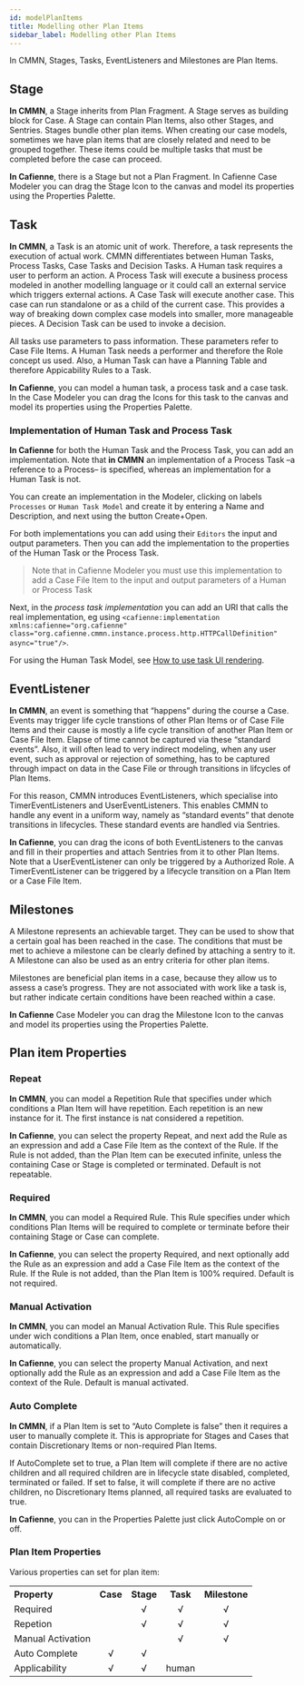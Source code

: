 ```yaml
---
id: modelPlanItems
title: Modelling other Plan Items
sidebar_label: Modelling other Plan Items
---
```


In CMMN, Stages, Tasks, EventListeners and Milestones are Plan Items.

## Stage

**In CMMN**, a Stage inherits from Plan Fragment. A Stage serves as building block for Case. A Stage can contain Plan Items, also other Stages, and Sentries. Stages bundle other plan items. When creating our case models, sometimes we have plan items that are closely related and need to be grouped together. These items could be multiple tasks that must be completed before the case can proceed.

**In Cafienne**, there is a Stage but not a Plan Fragment. In Cafienne Case Modeler you can drag the Stage Icon to the canvas and model its properties using the Properties Palette.

## Task

**In CMMN**, a Task is an atomic unit of work. Therefore, a task represents the execution of actual work. CMMN differentiates between Human Tasks, Process Tasks, Case Tasks and Decision Tasks. A Human task requires a user to perform an action. A Process Task will execute a business process modeled in another modelling language or it could call an external service which triggers external actions. A Case Task will execute another case. This case can run standalone or as a child of the current case. This provides a way of breaking down complex case models into smaller, more manageable pieces. A Decision Task can be used to invoke a decision. 

All tasks use parameters to pass information. These parameters refer to Case File Items. A Human Task needs a performer and therefore the Role concept us used. Also, a Human Task can have a Planning Table and therefore Appicability Rules to a Task.

**In Cafienne**, you can model a human task, a process task and a case task. In the Case Modeler you can drag the Icons for this task to the canvas and model its properties using the Properties Palette.

### Implementation of Human Task and Process Task
**In Cafienne** for both the Human Task and the Process Task, you can add an implementation. Note that **in CMMN** an implementation of a Process Task –a reference to a Process– is specified, whereas an implementation for a Human Task is not.

You can create an implementation in the Modeler, clicking on labels `Processes` or `Human Task Model` and create it by entering a Name and Description, and next using the button Create+Open.

For both implementations you can add using their `Editors` the input and output parameters. Then you can add the implementation to the properties of the Human Task or the Process Task.

> Note that in Cafienne Modeler you must use this implementation to add a Case File Item to the input and output parameters of a Human or Process Task

Next, in the *process task implementation* you can add an URI that calls the real implementation, eg using `<cafienne:implementation xmlns:cafienne="org.cafienne" class="org.cafienne.cmmn.instance.process.http.HTTPCallDefinition" async="true"/>`.

For using the Human Task Model, see [How to use task UI rendering](cafienneUIHTM.md).
​

## EventListener

**In CMMN**, an event is something that “happens” during the course a Case. Events may trigger life cycle transtions of other Plan Items or of Case File Items and their cause is mostly a life cycle transition of another Plan Item or Case File Item. Elapse of time cannot be captured via these “standard events”. Also, it will often lead to very indirect modeling, when any user event, such as approval or rejection of something, has to be captured through impact on data in the Case File or through transitions in lifcycles of Plan Items.

For this reason, CMMN introduces EventListeners, which specialise into TimerEventListeners and UserEventListeners. This enables CMMN to handle any event in a uniform way, namely as “standard events” that denote transitions in lifecycles. These standard events are handled via Sentries.

**In Cafienne**, you can drag the icons of both EventListeners to the canvas and fill in their properties and attach Sentries from it to other Plan Items. Note that a UserEventListener can only be triggered by a Authorized Role. A TimerEventListener can be triggered by a lifecycle transition on a Plan Item or a Case File Item. 

## Milestones

A Milestone represents an achievable target. They can be used to show that a certain goal has been reached in the case. The conditions that must be met to achieve a milestone can be clearly defined by attaching a sentry to it. A Milestone can also be used as an entry criteria for other plan items. 

Milestones are beneficial plan items in a case, because they allow us to assess a case’s progress. They are not associated with work like a task is, but rather indicate certain conditions have been reached within a case.

**In Cafienne** Case Modeler you can drag the Milestone Icon to the canvas and model its properties using the Properties Palette.

## Plan item Properties

### Repeat

**In CMMN**, you can model a Repetition Rule that specifies under which conditions a Plan Item will have repetition. Each repetition is an new instance for it. The first instance is nat considered a repetition.

**In Cafienne**, you can select the property Repeat, and next add the Rule as an expression and add a Case File Item as the context of the Rule. If the Rule is not added, than the Plan Item can be executed infinite, unless the containing Case or Stage is completed or terminated. Default is not repeatable.

### Required

**In CMMN**, you can model a Required Rule. This Rule specifies under which conditions Plan Items will be required to complete or terminate before their containing Stage or Case can complete.

**In Cafienne**, you can select the property Required, and next optionally add the Rule as an expression and add a Case File Item as the context of the Rule. If the Rule is not added, than the Plan Item is 100% required. Default is not required.

### Manual Activation

**In CMMN**, you can model an Manual Activation Rule. This Rule specifies under wich conditions a Plan Item, once enabled, start manually or automatically.

**In Cafienne**, you can select the property Manual Activation, and next optionally add the Rule as an expression and add a Case File Item as the context of the Rule. Default is manual activated.

### Auto Complete

**In CMMN**, if a Plan Item is set to “Auto Complete is false” then it requires a user to manually complete it. This is appropriate for Stages and Cases that contain Discretionary Items or non-required Plan Items. 

If AutoComplete set to true, a Plan Item will complete if there are no active children and all required children are in lifecycle state disabled, completed, terminated or failed. If set to false, it will complete if there are no active children, no Discretionary Items planned, all required tasks are evaluated to true.

**In Cafienne**, you can in the Properties Palette just click AutoComple on or off.

### Plan Item Properties

Various properties can set for plan item:

<table>
  <tr>
    <th style="text-align:left;">Property</th>
    <th style="text-align:center;">Case</th>
    <th style="text-align:center;">Stage</th>
    <th style="text-align:center;">Task</th>
    <th style="text-align:center;">Milestone</th>
  </tr>
  <tr>
    <td style="text-align:left;">Required</td>
    <td style="text-align:center;"> </td>
    <td style="text-align:center;">√</td>
    <td style="text-align:center;">√</td>
    <td style="text-align:center;">√</td>
  </tr>
  <tr>
    <td style="text-align:left;">Repetion</td>
    <td style="text-align:center;"> </td>
    <td style="text-align:center;">√</td>
    <td style="text-align:center;">√</td>
    <td style="text-align:center;">√</td>
  </tr>
  <tr>
    <td style="text-align:left;">Manual Activation</td>
    <td style="text-align:center;"> </td>
    <td style="text-align:center;"></td>
    <td style="text-align:center;">√</td>
    <td style="text-align:center;">√</td>
  </tr>
  <tr>
    <td style="text-align:left;">Auto Complete</td>
    <td style="text-align:center;">√</td>
    <td style="text-align:center;">√</td>
    <td style="text-align:center;"></td>
    <td style="text-align:center;"></td>
  </tr>
  <tr>
    <td style="text-align:left;">Applicability</td>
    <td style="text-align:center;">√</td>
    <td style="text-align:center;">√</td>
    <td style="text-align:center;">human</td>
    <td style="text-align:center;"></td>
  </tr>
</table>
